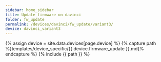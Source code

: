 ```yaml
---
sidebar: home_sidebar
title: Update firmware on davinci
folder: fw_update
permalink: /devices/davinci/fw_update/variant3/
device: davinci_variant3
---
```

{% assign device = site.data.devices[page.device] %}
{% capture path %}templates/device_specific/{{ device.firmware_update }}.md{% endcapture %}
{% include {{ path }} %}
